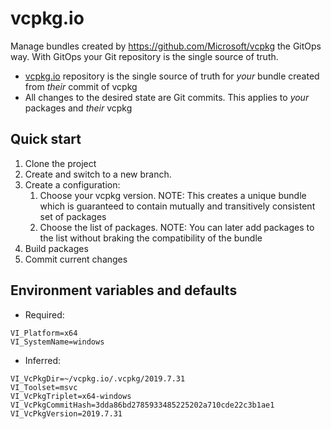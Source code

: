 # vcpkg.io
Manage bundles created by https://github.com/Microsoft/vcpkg the GitOps way. With GitOps your Git repository is the single source of truth. 
* [vcpkg.io](https://github.com/paul-michalik/vcpkg.io) repository is the single source of truth for *your* bundle created from *their* commit of vcpkg
* All changes to the desired state are Git commits. This applies to *your* packages and *their* vcpkg

## Quick start

1. Clone the project 
2. Create and switch to a new branch.
3. Create a configuration: 
   1) Choose your vcpkg version. NOTE: This creates a unique bundle which is guaranteed to contain mutually and transitively consistent set of packages 
   2) Choose the list of packages. NOTE: You can later add packages to the list without braking the compatibility of the bundle
5. Build packages
6. Commit current changes 


## Environment variables and defaults

* Required:
```
VI_Platform=x64
VI_SystemName=windows
```
* Inferred: 
```
VI_VcPkgDir=~/vcpkg.io/.vcpkg/2019.7.31
VI_Toolset=msvc
VI_VcPkgTriplet=x64-windows
VI_VcPkgCommitHash=3dda86bd2785933485225202a710cde22c3b1ae1
VI_VcPkgVersion=2019.7.31
```